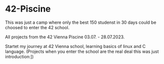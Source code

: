 # 42-Piscine
This was just a camp where only the best 150 studenst in 30 days could be choosed to enter the 42 school.

All projects from the 42 Vienna Piscine 03.07. - 28.07.2023.


Startet my journey at 42 Vienna school, learning basics of linux and C language. (Projects when you enter the school are the real deal this was just introduction:])
